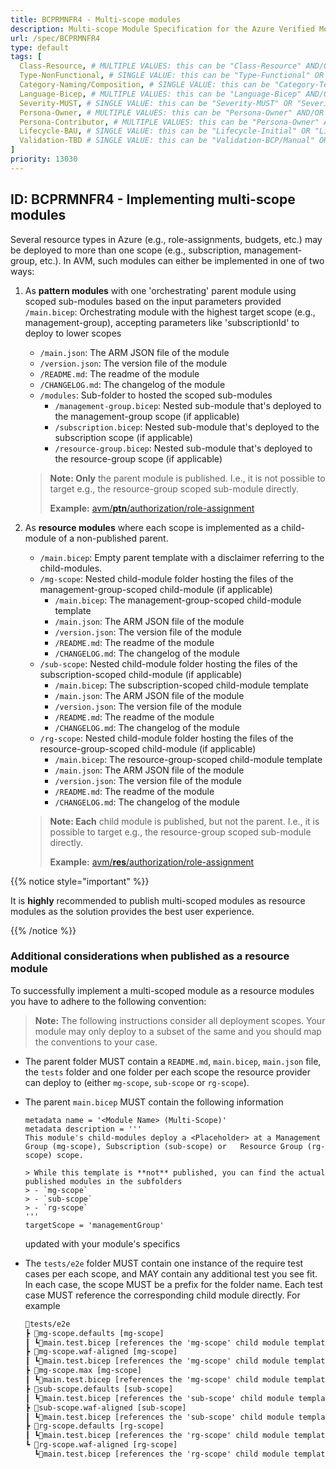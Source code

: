 ```yaml
---
title: BCPRMNFR4 - Multi-scope modules
description: Multi-scope Module Specification for the Azure Verified Modules (AVM) program
url: /spec/BCPRMNFR4
type: default
tags: [
  Class-Resource, # MULTIPLE VALUES: this can be "Class-Resource" AND/OR "Class-Pattern" AND/OR "Class-Utility"
  Type-NonFunctional, # SINGLE VALUE: this can be "Type-Functional" OR "Type-NonFunctional"
  Category-Naming/Composition, # SINGLE VALUE: this can be "Category-Testing" OR "Category-Telemetry" OR "Category-Contribution/Support" OR "Category-Documentation" OR "Category-CodeStyle" OR "Category-Naming/Composition" OR "Category-Inputs/Outputs" OR "Category-Release/Publishing"
  Language-Bicep, # MULTIPLE VALUES: this can be "Language-Bicep" AND/OR "Language-Terraform"
  Severity-MUST, # SINGLE VALUE: this can be "Severity-MUST" OR "Severity-SHOULD" OR "Severity-MAY"
  Persona-Owner, # MULTIPLE VALUES: this can be "Persona-Owner" AND/OR "Persona-Contributor"
  Persona-Contributor, # MULTIPLE VALUES: this can be "Persona-Owner" AND/OR "Persona-Contributor"
  Lifecycle-BAU, # SINGLE VALUE: this can be "Lifecycle-Initial" OR "Lifecycle-BAU" OR "Lifecycle-EOL"
  Validation-TBD # SINGLE VALUE: this can be "Validation-BCP/Manual" OR "Validation-BCP/CI/Informational" OR "Validation-BCP/CI/Enforced"
]
priority: 13030
---
```


## ID: BCPRMNFR4 - Implementing multi-scope modules

Several resource types in Azure (e.g., role-assignments, budgets, etc.) may be deployed to more than one scope (e.g., subscription, management-group, etc.).
In AVM, such modules can either be implemented in one of two ways:
1. As **pattern modules** with one 'orchestrating' parent module using scoped sub-modules based on the input parameters provided
   `/main.bicep`: Orchestrating module with the highest target scope (e.g., management-group), accepting parameters like 'subscriptionId' to deploy to lower scopes
   - `/main.json`: The ARM JSON file of the module
   - `/version.json`: The version file of the module
   - `/README.md`: The readme of the module
   - `/CHANGELOG.md`: The changelog of the module
   - `/modules`: Sub-folder to hosted the scoped sub-modules
     - `/management-group.bicep`: Nested sub-module that's deployed to the management-group scope (if applicable)
     - `/subscription.bicep`: Nested sub-module that's deployed to the subscription scope (if applicable)
     - `/resource-group.bicep`: Nested sub-module that's deployed to the resource-group scope (if applicable)

   > **Note: Only** the parent module is published. I.e., it is not possible to target e.g., the resource-group scoped sub-module directly.
   >
   > **Example:** [avm/<b>ptn</b>/authorization/role-assignment](https://github.com/Azure/bicep-registry-modules/tree/main/avm/ptn/authorization/role-assignment)
1. As **resource modules** where each scope is implemented as a child-module of a non-published parent.
   - `/main.bicep`: Empty parent template with a disclaimer referring to the child-modules.
   - `/mg-scope`: Nested child-module folder hosting the files of the management-group-scoped child-module (if applicable)
     - `/main.bicep`: The management-group-scoped child-module template
     - `/main.json`: The ARM JSON file of the module
     - `/version.json`: The version file of the module
     - `/README.md`: The readme of the module
     - `/CHANGELOG.md`: The changelog of the module
   - `/sub-scope`: Nested child-module folder hosting the files of the subscription-scoped child-module (if applicable)
     - `/main.bicep`: The subscription-scoped child-module template
     - `/main.json`: The ARM JSON file of the module
     - `/version.json`: The version file of the module
     - `/README.md`: The readme of the module
     - `/CHANGELOG.md`: The changelog of the module
   - `/rg-scope`: Nested child-module folder hosting the files of the resource-group-scoped child-module (if applicable)
     - `/main.bicep`: The resource-group-scoped child-module template
     - `/main.json`: The ARM JSON file of the module
     - `/version.json`: The version file of the module
     - `/README.md`: The readme of the module
     - `/CHANGELOG.md`: The changelog of the module
   > **Note: Each** child module is published, but not the parent. I.e., it is possible to target e.g., the resource-group scoped sub-module directly.
   >
   > **Example:** [avm/<b>res</b>/authorization/role-assignment](https://github.com/Azure/bicep-registry-modules/tree/main/avm/res/authorization/role-assignment)

{{% notice style="important" %}}

It is **highly** recommended to publish multi-scoped modules as resource modules as the solution provides the best user experience.

{{% /notice %}}

### Additional considerations when published as a resource module

To successfully implement a multi-scoped module as a resource modules you have to adhere to the following convention:

> **Note:** The following instructions consider all deployment scopes. Your module may only deploy to a subset of the same and you should map the conventions to your case.


- The parent folder MUST contain a `README.md`, `main.bicep`, `main.json` file, the `tests` folder and one folder per each scope the resource provider can deploy to (either `mg-scope`, `sub-scope` or `rg-scope`).
- The parent `main.bicep` MUST contain the following information

  ```bicep
  metadata name = '<Module Name> (Multi-Scope)'
  metadata description = '''
  This module's child-modules deploy a <Placeholder> at a Management Group (mg-scope), Subscription (sub-scope) or   Resource Group (rg-scope) scope.

  > While this template is **not** published, you can find the actual published modules in the subfolders
  > - `mg-scope`
  > - `sub-scope`
  > - `rg-scope`
  '''
  targetScope = 'managementGroup'
  ```

  updated with your module's specifics

- The `tests/e2e` folder MUST contain one instance of the require test cases per each scope, and MAY contain any additional test you see fit. In each case, the scope MUST be a prefix for the folder name. Each test case MUST reference the corresponding child module directly. For example
  ```txt
  📂tests/e2e
  ┣ 📂mg-scope.defaults [mg-scope]
  ┃ ┗📄main.test.bicep [references the 'mg-scope' child module template: '../../../mg-scope/main.bicep']
  ┣ 📂mg-scope.waf-aligned [mg-scope]
  ┃ ┗📄main.test.bicep [references the 'mg-scope' child module template: '../../../mg-scope/main.bicep']
  ┣ 📂mg-scope.max [mg-scope]
  ┃ ┗📄main.test.bicep [references the 'mg-scope' child module template: '../../../mg-scope/main.bicep']
  ┣ 📂sub-scope.defaults [sub-scope]
  ┃ ┗📄main.test.bicep [references the 'sub-scope' child module template: '../../../sub-scope/main.bicep']
  ┣ 📂sub-scope.waf-aligned [sub-scope]
  ┃ ┗📄main.test.bicep [references the 'sub-scope' child module template: '../../../sub-scope/main.bicep']
  ┣ 📂rg-scope.defaults [rg-scope]
  ┃ ┗📄main.test.bicep [references the 'rg-scope' child module template: '../../../rg-scope/main.bicep']
  ┗ 📂rg-scope.waf-aligned [rg-scope]
    ┗📄main.test.bicep [references the 'rg-scope' child module template: '../../../rg-scope/main.bicep']
  ```

